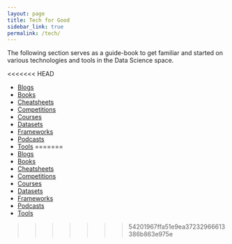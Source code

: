 ```yaml
---
layout: page
title: Tech for Good
sidebar_link: true
permalink: /tech/
---
```


The following section serves as a guide-book to get familiar and started on various technologies and tools in the Data Science space.

<<<<<<< HEAD
- [Blogs](/knowledge_hub/tech/blogs)
- [Books](/knowledge_hub/tech/books)
- [Cheatsheets](/knowledge_hub/tech/cheatsheets)
- [Competitions](/knowledge_hub/tech/competitions)
- [Courses](/knowledge_hub/tech/courses)
- [Datasets](/knowledge_hub/tech/datasets)
- [Frameworks](/knowledge_hub/tech/frameworks)
- [Podcasts](/knowledge_hub/tech/podcasts)
- [Tools](/knowledge_hub/tech/tools)
=======
- [Blogs](/knowledge_hub/tech_for_good/blogs)
- [Books](/knowledge_hub/tech_for_good/books)
- [Cheatsheets](/knowledge_hub/tech_for_good/cheatsheets)
- [Competitions](/knowledge_hub/tech_for_good/competitions)
- [Courses](/knowledge_hub/tech_for_good/courses)
- [Datasets](/knowledge_hub/tech_for_good/datasets)
- [Frameworks](/knowledge_hub/tech_for_good/frameworks)
- [Podcasts](/knowledge_hub/tech_for_good/podcasts)
- [Tools](/knowledge_hub/tech_for_good/tools)
>>>>>>> 54201967ffa51e9ea37232966613386b863e975e
